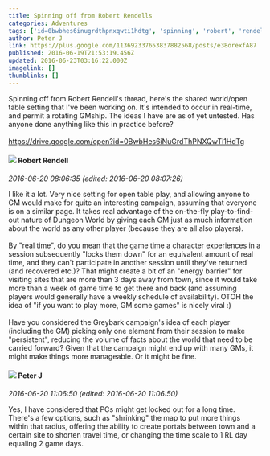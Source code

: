 ```yaml
---
title: Spinning off from Robert Rendells
categories: Adventures
tags: ['id=0bwbhes6inugrdthpnxqwti1hdtg', 'spinning', 'robert', 'rendell']
author: Peter J
link: https://plus.google.com/113692337653837882568/posts/e38orexfA87
published: 2016-06-19T21:53:19.456Z
updated: 2016-06-23T03:16:22.000Z
imagelink: []
thumblinks: []
---
```


Spinning off from Robert Rendell&#39;s thread, here&#39;s the shared world/open table setting that I&#39;ve been working on. It&#39;s intended to occur in real-time, and permit a rotating GMship. The ideas I have are as of yet untested. Has anyone done anything like this in practice before?<br /><br /><a href="https://drive.google.com/open?id=0BwbHes6iNuGrdThPNXQwTi1HdTg" class="ot-anchor">https://drive.google.com/open?id=0BwbHes6iNuGrdThPNXQwTi1HdTg</a>
<div id='comment z12kdn3obujsyvhqx04cihx5it3pexugm20'>
  <h4><img src='{{site.baseurl}}//images/avatars/109791996665503926061_photo.jpg'> Robert Rendell</h4>
      <p><cite>2016-06-20 08:06:35 (edited: 2016-06-20 08:07:26)</cite></p>
        <p>I like it a lot.  Very nice setting for open table play, and allowing anyone to GM would make for quite an interesting campaign, assuming that everyone is on a similar page.  It takes real advantage of the on-the-fly play-to-find-out nature of Dungeon World by giving each GM just as much information about the world as any other player (because they are all also players).<br /><br />By &quot;real time&quot;, do you mean that the game time a character experiences in a session subsequently &quot;locks them down&quot; for an equivalent amount of real time, and they can&#39;t participate in another session until they&#39;ve returned (and recovered etc.)?  That might create a bit of an &quot;energy barrier&quot; for visiting sites that are more than 3 days away from town, since it would take more than a week of game time to get there and back (and assuming players would generally have a weekly schedule of availability).  OTOH the idea of &quot;if you want to play more, GM some games&quot; is nicely viral :)<br /><br />Have you considered the Greybark campaign&#39;s idea of each player (including the GM) picking only one element from their session to make &quot;persistent&quot;, reducing the volume of facts about the world that need to be carried forward?  Given that the campaign might end up with many GMs, it might make things more manageable.  Or it might be fine.</p>
</div>
        

<div id='comment z12kdn3obujsyvhqx04cihx5it3pexugm20'>
  <h4><img src='{{site.baseurl}}//images/avatars/113692337653837882568_photo.jpg'> Peter J</h4>
      <p><cite>2016-06-20 11:06:50 (edited: 2016-06-20 11:06:50)</cite></p>
        <p>Yes, I have considered that PCs might get locked out for a long time. There&#39;s a few options, such as &quot;shrinking&quot; the map to put more things within that radius, offering the ability to create portals between town and a certain site to shorten travel time, or changing the time scale to 1 RL day equaling 2 game days.</p>
</div>
        